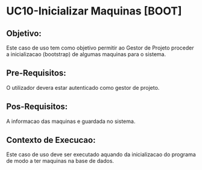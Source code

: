 # UC10-Inicializar Maquinas [BOOT]

## Objetivo:

Este caso de uso tem como objetivo permitir ao Gestor de Projeto proceder a inicializacao (bootstrap) de algumas maquinas para o sistema.

## Pre-Requisitos:

O utilizador devera estar autenticado como gestor de projeto.

## Pos-Requisitos:

A informacao das maquinas e guardada no sistema.

## Contexto de Execucao:

Este caso de uso deve ser executado aquando da inicializacao do programa de modo a ter maquinas na base de dados.